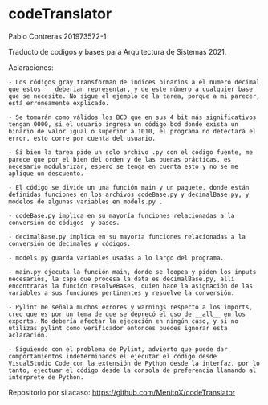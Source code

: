 # codeTranslator
Pablo Contreras
201973572-1

Traducto de codigos y bases para Arquitectura de Sistemas 2021.

Aclaraciones:
    
    - Los códigos gray transforman de indices binarios a el numero decimal que estos    deberian representar, y de este número a cualquier base que se necesite. No sigue el ejemplo de la tarea, porque a mi parecer, está erróneamente explicado.

    - Se tomarán como válidos los BCD que en sus 4 bit más significativos tengan 0000, si el usuario ingresa un código bcd donde exista un binario de valor igual o superior a 1010, el programa no detectará el error, esto corre por cuenta del usuario.

    - Si bien la tarea pide un solo archivo .py con el código fuente, me parece que por el bien del orden y de las buenas prácticas, es necesario modularizar, espero se tenga en cuenta esto y no se me aplique un descuento. 

    - El código se divide un una función main y un paquete, donde están definidas funciones en los archivos codeBase.py y decimalBase.py, y modelos de algunas variables en models.py . 

    - codeBase.py implica en su mayoría funciones relacionadas a la conversión de códigos  y bases.
    
    - decimalBase.py implica en su mayoría funciones relacionadas a la conversión de decimales y códigos. 

    - models.py guarda variables usadas a lo largo del programa.

    - main.py ejecuta la función main, donde se loopea y piden los inputs necesarios, la capa que procesa la data es decimalBase.py, allí encontrarás la función resolveBases, quien hace la asignación de las variables a sus funciones pertinentes y resuelve la conversión.

    - Pylint me señala muchos errores y warnings respecto a los imports, creo que es por un tema de que se deprecó el uso de __all__ en los exports. No debería afectar la ejecución en ningún caso, y si no utilizas pylint como verificador entonces puedes ignorar esta aclaración.

    - Siguiendo con el problema de Pylint, advierto que puede dar comportamientos indeterminados el ejecutar el código desde VisualStudio Code con la extensión de Python desde la interfaz, por lo tanto, ejectuar el código desde la consola de preferencia llamando al interprete de Python.

Repositorio por si acaso:
    https://github.com/MenitoX/codeTranslator